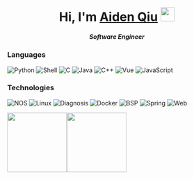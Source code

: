 

<h1 align="center">Hi, I'm <a href="https://github.com/Xuanfq" target="_blank">Aiden Qiu</a> <img
src="https://github.com/blackcater/blackcater/raw/main/images/Hi.gif" height="32" /></h1>
<h5 align="center">Software Engineer</h5>


### Languages

![Python](https://img.shields.io/badge/-Python-000?&logo=Python)
![Shell](https://img.shields.io/badge/-Shell-000?&logo=Shell)
![C](https://img.shields.io/badge/-C-000?&logo=C)
![Java](https://img.shields.io/badge/-Java-000?&logo=Java&logoColor=007396)
![C++](https://img.shields.io/badge/-C++-000?&logo=c%2b%2b&logoColor=00599C)
![Vue](https://img.shields.io/badge/-Vue-000?&logo=Vue)
![JavaScript](https://img.shields.io/badge/-JavaScript-000?&logo=JavaScript)

### Technologies

![NOS](https://img.shields.io/badge/NOS-purple)
![Linux](https://img.shields.io/badge/-Linux-000?&logo=Linux)
![Diagnosis](https://img.shields.io/badge/Diag-green)
![Docker](https://img.shields.io/badge/-Docker-000?&logo=Docker)
![BSP](https://img.shields.io/badge/-BSP-blue)
![Spring](https://img.shields.io/badge/-Spring-000?&logo=Spring)
![Web](https://img.shields.io/badge/-Web-grey?&logo=Web)


<img height="137px" src="https://github-readme-stats.vercel.app/api?username=Xuanfq&rank_icon=github&hide_title=false&hide_border=true&show_icons=true&include_all_commits=true&count_private=true&hide=issues,prs&text_color=000&icon_color=000&bg_color=0,ea6161,ffc64d,fffc4d,52fa5a&theme=graywhite" /><!-- wi*quL3fcV --><img height="137px" src="https://github-readme-stats.vercel.app/api/top-langs/?username=Xuanfq&hide=html&hide_title=false&hide_border=true&layout=compact&langs_count=6&exclude_repo=comp426,Redventures-Movie-Quotes&text_color=000&icon_color=fff&bg_color=0,52fa5a,4dfcff,c64dff&theme=graywhite" />

<!--
**Xuanfq/Xuanfq** is a ✨ _special_ ✨ repository because its `README.md` (this file) appears on your GitHub profile.

Here are some ideas to get you started:

- 🔭 I’m currently working on ...
- 🌱 I’m currently learning ...
- 👯 I’m looking to collaborate on ...
- 🤔 I’m looking for help with ...
- 💬 Ask me about ...
- 📫 How to reach me: ...
- 😄 Pronouns: ...
- ⚡ Fun fact: ...
-->
